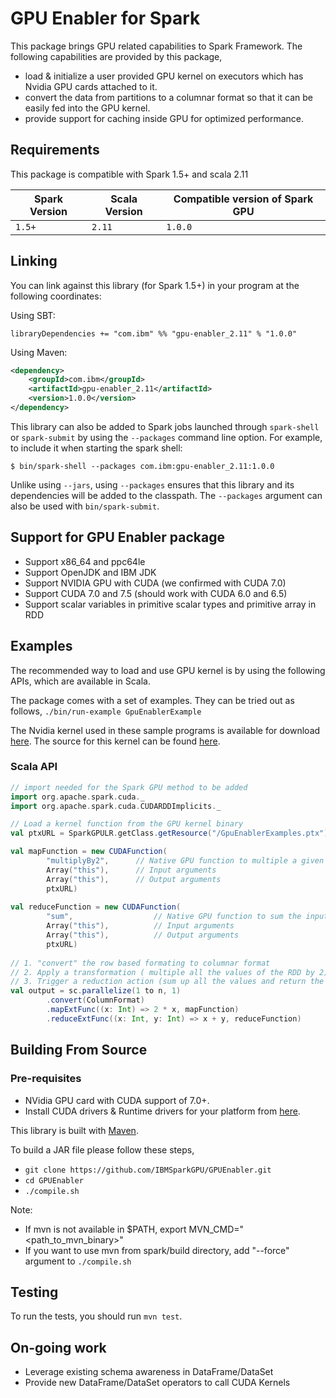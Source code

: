 # GPU Enabler for Spark

This package brings GPU related capabilities to Spark Framework.
The following capabilities are provided by this package,
* load & initialize a user provided GPU kernel on executors 
  which has Nvidia GPU cards attached to it. 
* convert the data from partitions to a columnar format so that
  it can be easily fed into the GPU kernel.
* provide support for caching inside GPU for optimized performance.


## Requirements

This package is compatible with Spark 1.5+ and scala 2.11


| Spark Version |  Scala Version | Compatible version of Spark GPU |
| ------------- |-----------------|----------------------|
| `1.5+`        | `2.11`          |`1.0.0`               |

## Linking

You can link against this library (for Spark 1.5+) in your program at the following coordinates:

Using SBT:

```
libraryDependencies += "com.ibm" %% "gpu-enabler_2.11" % "1.0.0"
```

Using Maven:

```xml
<dependency>
    <groupId>com.ibm</groupId>
    <artifactId>gpu-enabler_2.11</artifactId>
    <version>1.0.0</version>
</dependency>
```

This library can also be added to Spark jobs launched through `spark-shell` or `spark-submit` by using the `--packages` command line option.
For example, to include it when starting the spark shell:

```
$ bin/spark-shell --packages com.ibm:gpu-enabler_2.11:1.0.0
```

Unlike using `--jars`, using `--packages` ensures that this library and its dependencies will be added to the classpath.
The `--packages` argument can also be used with `bin/spark-submit`.


## Support for GPU Enabler package

* Support x86_64 and ppc64le
* Support OpenJDK and IBM JDK
* Support NVIDIA GPU with CUDA (we confirmed with CUDA 7.0)
* Support CUDA 7.0 and 7.5 (should work with CUDA 6.0 and 6.5)
* Support scalar variables in primitive scalar types and primitive array in RDD

## Examples

The recommended way to load and use GPU kernel is by using the following APIs, which are available in Scala.

The package comes with a set of examples. They can be tried out as follows,
`./bin/run-example GpuEnablerExample`

The Nvidia kernel used in these sample programs is available for download
[here](https://github.com/IBMSparkGPU/GPUEnabler/blob/master/examples/src/main/resources/GpuEnablerExamples.ptx).
The source for this kernel can be found [here](https://github.com/IBMSparkGPU/GPUEnabler/blob/master/examples/src/main/resources/GpuEnablerExamples.cu).


### Scala API

```scala
// import needed for the Spark GPU method to be added
import org.apache.spark.cuda._
import org.apache.spark.cuda.CUDARDDImplicits._

// Load a kernel function from the GPU kernel binary 
val ptxURL = SparkGPULR.getClass.getResource("/GpuEnablerExamples.ptx")

val mapFunction = new CUDAFunction(
        "multiplyBy2",      // Native GPU function to multiple a given no. by 2 and return the result
        Array("this"),      // Input arguments 
        Array("this"),      // Output arguments 
        ptxURL)
        
val reduceFunction = new CUDAFunction(
        "sum",                  // Native GPU function to sum the input argument and return the result
        Array("this"),          // Input arguments 
        Array("this"),          // Output arguments
        ptxURL)
        
// 1. "convert" the row based formating to columnar format
// 2. Apply a transformation ( multiple all the values of the RDD by 2)
// 3. Trigger a reduction action (sum up all the values and return the result)
val output = sc.parallelize(1 to n, 1)
        .convert(ColumnFormat)                      
        .mapExtFunc((x: Int) => 2 * x, mapFunction)  
        .reduceExtFunc((x: Int, y: Int) => x + y, reduceFunction)  
```


## Building From Source

### Pre-requisites

* NVidia GPU card with CUDA support of 7.0+.
* Install CUDA drivers & Runtime drivers for your platform from [here](https://developer.nvidia.com/cuda-downloads).

This library is built with [Maven](https://maven.apache.org/guides/index.html).  

To build a JAR file please follow these steps,
* `git clone https://github.com/IBMSparkGPU/GPUEnabler.git`
* `cd GPUEnabler`
* `./compile.sh`

Note:
* If mvn is not available in $PATH, export MVN_CMD="\<path_to_mvn_binary>" 
* If you want to use mvn from spark/build directory, add "--force" argument to `./compile.sh`


## Testing
To run the tests, you should run `mvn test`.

## On-going work
* Leverage existing schema awareness in DataFrame/DataSet
* Provide new DataFrame/DataSet operators to call CUDA Kernels
